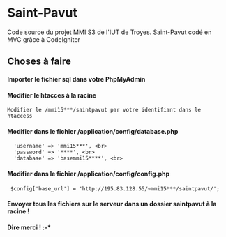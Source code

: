 # Saint-Pavut
Code source du projet MMI S3 de l'IUT de Troyes. Saint-Pavut codé en MVC grâce à CodeIgniter

## Choses à faire

#### Importer le fichier sql dans votre PhpMyAdmin

#### Modifier le htacces à la racine
    Modifier le /mmi15***/saintpavut par votre identifiant dans le htaccess

#### Modifier dans le fichier /application/config/database.php
      'username' => 'mmi15***', <br>
      'password' => '****', <br>
      'database' => 'basemmi15****', <br>

#### Modifier dans le fichier /application/config/config.php
     $config['base_url'] = 'http://195.83.128.55/~mmi15***/saintpavut/';

#### Envoyer tous les fichiers sur le serveur dans un dossier saintpavut à la racine !

#### Dire merci ! :-*
